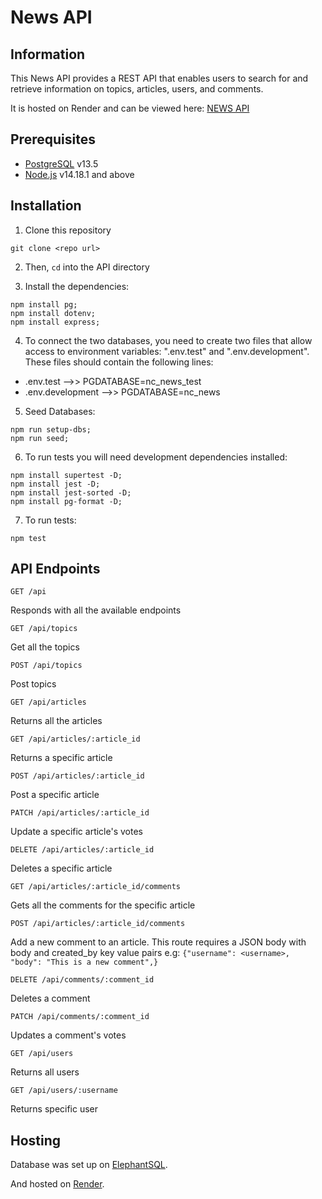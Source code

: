 # News API

## Information

This News API provides a REST API that enables users to search for and retrieve information on topics, articles, users, and comments.

It is hosted on Render and can be viewed here: [NEWS API](https://backend-project-news-api.onrender.com/api/) 

## Prerequisites

- [PostgreSQL](https://www.postgresql.org/download/) v13.5
- [Node.js](https://nodejs.org/en/download/) v14.18.1 and above

## Installation

1. Clone this repository
```
git clone <repo url>
```

2. Then, `cd` into the API directory 

3. Install the dependencies:
```
npm install pg;
npm install dotenv;
npm install express;
```

4. To connect the two databases, you need to create two files that allow access to environment variables: ".env.test" and ".env.development". These files should contain the following lines:

- .env.test -->> PGDATABASE=nc_news_test
- .env.development -->> PGDATABASE=nc_news

5. Seed Databases:
```
npm run setup-dbs;
npm run seed;
```

6. To run tests you will need development dependencies installed:
```
npm install supertest -D;
npm install jest -D;
npm install jest-sorted -D;
npm install pg-format -D;
```

7. To run tests:
```
npm test
```

## API Endpoints

```http
GET /api
```
Responds with all the available endpoints


```http
GET /api/topics
```
Get all the topics

```http
POST /api/topics
```
Post topics


```http
GET /api/articles
```
Returns all the articles


```http
GET /api/articles/:article_id
```
Returns a specific article

```http
POST /api/articles/:article_id
```
Post a specific article

```http
PATCH /api/articles/:article_id
```
Update a specific article's votes

```http
DELETE /api/articles/:article_id
```
Deletes a specific article


```http
GET /api/articles/:article_id/comments
```
Gets all the comments for the specific article

```http
POST /api/articles/:article_id/comments
```
Add a new comment to an article. This route requires a JSON body with body and created_by key value pairs
e.g: `{"username": <username>, "body": "This is a new comment",}`


```http
DELETE /api/comments/:comment_id
```
Deletes a comment

```http
PATCH /api/comments/:comment_id
```
Updates a comment's votes


```http
GET /api/users
```
Returns all users

```http
GET /api/users/:username
```
Returns specific user

## Hosting

Database was set up on [ElephantSQL](https://www.elephantsql.com).

And hosted on [Render](https://render.com).